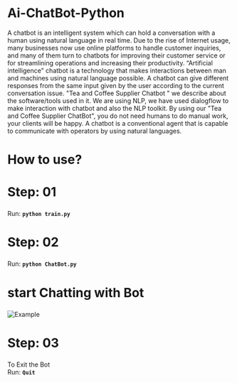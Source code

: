 # Ai-ChatBot-Python
A chatbot is an intelligent system which can hold a conversation with a human using natural language in real time. Due to the rise of Internet usage, many businesses now use online platforms to handle customer inquiries, and many of them turn to chatbots for improving their customer service or for streamlining operations and increasing their productivity. “Artificial intelligence" chatbot is a technology that makes interactions between man and machines using natural language possible. A chatbot can give different responses from the same input given by the user according to the current conversation issue. "Tea and Coffee Supplier Chatbot " we describe about the software/tools used 
in it. We are using NLP, we have used dialogflow to make interaction with chatbot and also the NLP toolkit. By using our "Tea and Coffee Supplier ChatBot", you do not need humans to do manual work, your clients will be happy. A chatbot is a conventional agent that is capable to communicate with operators by using natural languages.

# How to use?

# Step: 01<h3>
Run: **<code>python train.py</code>**

# Step: 02<h3>
Run: **<code>python ChatBot.py</code>**

# start Chatting with Bot<h5>
![Example](https://user-images.githubusercontent.com/90027812/139523151-27c8fcf7-3ddf-463b-b4e7-57b8d1b81280.png) 

# Step: 03<h3>
To Exit the Bot
<br>
Run: **<code>Quit</code>**


